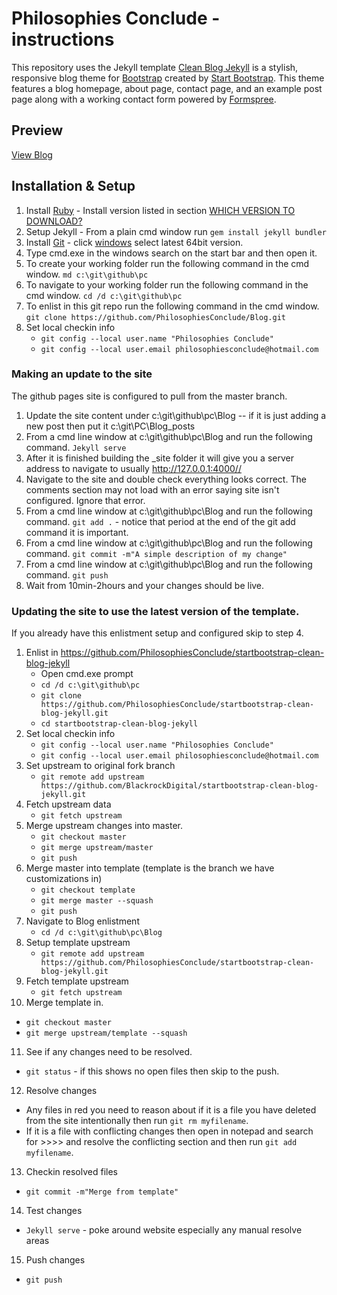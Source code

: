 # Philosophies Conclude - instructions

This repository uses the Jekyll template [Clean Blog Jekyll](http://startbootstrap.com/template-overviews/clean-blog-jekyll/) is a stylish, responsive blog theme for [Bootstrap](http://getbootstrap.com/) created by [Start Bootstrap](http://startbootstrap.com/). This theme features a blog homepage, about page, contact page, and an example post page along with a working contact form powered by [Formspree](https://formspree.io/).

## Preview

[View Blog](https://philosophiesconclude.github.io/Blog/)

## Installation & Setup

1. Install [Ruby](https://www.ruby-lang.org/en/documentation/installation/) - Install version listed in section [WHICH VERSION TO DOWNLOAD?](https://rubyinstaller.org/downloads/)
2. Setup Jekyll - From a plain cmd window run `gem install jekyll bundler`
3. Install [Git](https://git-scm.com/downloads) - click [windows](https://git-scm.com/download/win) select latest 64bit version.
4. Type cmd.exe in the windows search on the start bar and then open it.
5. To create your working folder run the following command in the cmd window. `md c:\git\github\pc`
6. To navigate to your working folder run the following command in the cmd window. `cd /d c:\git\github\pc`
7. To enlist in this git repo run the following command in the cmd window. `git clone https://github.com/PhilosophiesConclude/Blog.git`
8. Set local checkin info
   - `git config --local user.name "Philosophies Conclude"`
   - `git config --local user.email philosophiesconclude@hotmail.com`

### Making an update to the site

The github pages site is configured to pull from the master branch.

1. Update the site content under c:\git\github\pc\Blog -- if it is just adding a new post then put it c:\git\PC\Blog\_posts
2. From a cmd line window at c:\git\github\pc\Blog and run the following command. `Jekyll serve`
3. After it is finished building the _site folder it will give you a server address to navigate to usually http://127.0.0.1:4000//
4. Navigate to the site and double check everything looks correct. The comments section may not load with an error saying site isn't configured.  Ignore that error.
5. From a cmd line window at c:\git\github\pc\Blog and run the following command. `git add .` - notice that period at the end of the git add command it is important.
6. From a cmd line window at c:\git\github\pc\Blog and run the following command. `git commit -m"A simple description of my change"`
7. From a cmd line window at c:\git\github\pc\Blog and run the following command. `git push`
8. Wait from 10min-2hours and your changes should be live.

### Updating the site to use the latest version of the template.

If you already have this enlistment setup and configured skip to step 4.

1. Enlist in https://github.com/PhilosophiesConclude/startbootstrap-clean-blog-jekyll
   - Open cmd.exe prompt
   - `cd /d c:\git\github\pc`
   - `git clone https://github.com/PhilosophiesConclude/startbootstrap-clean-blog-jekyll.git`
   - `cd startbootstrap-clean-blog-jekyll`
2. Set local checkin info
   - `git config --local user.name "Philosophies Conclude"`
   - `git config --local user.email philosophiesconclude@hotmail.com`
3. Set upstream to original fork branch
   - `git remote add upstream https://github.com/BlackrockDigital/startbootstrap-clean-blog-jekyll.git`
4. Fetch upstream data
   - `git fetch upstream`
5. Merge upstream changes into master.
   - `git checkout master`
   - `git merge upstream/master`
   - `git push`
6. Merge master into template (template is the branch we have customizations in)
   - `git checkout template`
   - `git merge master --squash`
   - `git push`
7. Navigate to Blog enlistment
   - `cd /d c:\git\github\pc\Blog` 
8. Setup template upstream
   - `git remote add upstream https://github.com/PhilosophiesConclude/startbootstrap-clean-blog-jekyll.git`
9. Fetch template upstream
   - `git fetch upstream`
10. Merge template in.
   - `git checkout master`
   - `git merge upstream/template --squash`
11. See if any changes need to be resolved.
   - `git status` - if this shows no open files then skip to the push.
12. Resolve changes
   - Any files in red you need to reason about if it is a file you have deleted from the site intentionally then run `git rm myfilename`.
   - If it is a file with conflicting changes then open in notepad and search for >>>> and resolve the conflicting section and then run `git add myfilename`.
13. Checkin resolved files
   - `git commit -m"Merge from template"`
14. Test changes
   - `Jekyll serve` - poke around website especially any manual resolve areas
15. Push changes
   - `git push`
